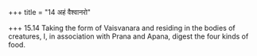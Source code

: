 +++
title = "14 अहं वैश्वानरो"

+++
15.14 Taking the form of Vaisvanara and residing in the bodies of
creatures, I, in association with Prana and Apana, digest the four kinds
of food.
